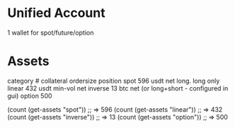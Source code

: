 

# Unified Account
1 wallet for spot/future/option


# Assets
   
category  #    collateral ordersize position
spot      596  usdt                 net long. long only
linear    432  usdt       min-vol   net
inverse   13   btc                  net (or long+short - configured in gui)
option    500

  (count (get-assets "spot"))    ;; => 596
  (count (get-assets "linear"))  ;; => 432
  (count (get-assets "inverse")) ;; => 13
  (count (get-assets "option"))  ;; => 500